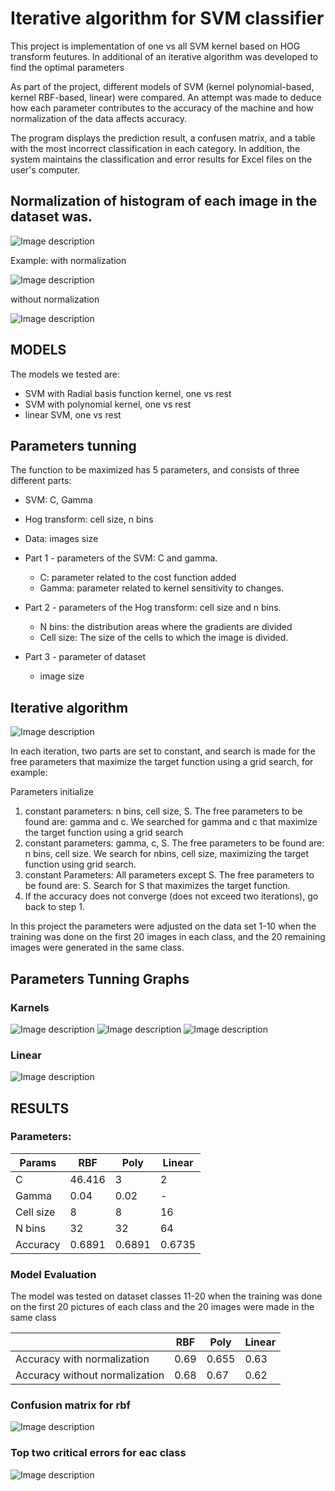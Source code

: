 # Iterative algorithm for SVM classifier
This project is implementation of one vs all SVM kernel based on HOG transform feutures. In additional of an iterative algorithm was developed to find the optimal parameters

As part of the project, different models of SVM (kernel polynomial-based, kernel RBF-based, linear) were compared. An attempt was made to deduce how each parameter contributes to the accuracy of the machine and how normalization of the data affects accuracy.

The program displays the prediction result, a confusen matrix, and a table with the most incorrect classification in each category. In addition, the system maintains the classification and error results for Excel files on the user's computer.

## Normalization of histogram of each image in the dataset was.
![Image description](https://github.com/RanBezen/Iterative_algorithm_SVM_classifier/blob/master/images/norm_cal.PNG)

Example:
with normalization

![Image description](https://github.com/RanBezen/Iterative_algorithm_SVM_classifier/blob/master/images/norm.jpg)

without normalization

![Image description](https://github.com/RanBezen/Iterative_algorithm_SVM_classifier/blob/master/images/unnorm.jpg)
      
## MODELS
The models we tested are:

- SVM with Radial basis function kernel, one vs rest
- SVM with polynomial kernel, one vs rest
- linear SVM, one vs rest

## Parameters tunning
The function to be maximized has 5 parameters, and consists of three different parts:
-	SVM: C, Gamma
-	Hog transform: cell size, n bins
-	Data: images size

- Part 1 - parameters of the SVM: C and gamma.
  - C: parameter related to the cost function added
  - Gamma: parameter related to kernel sensitivity to changes.
- Part 2 -  parameters of the Hog transform: cell size and n bins.
  - N bins: the distribution areas where the gradients are divided
  - Cell size: The size of the cells to which the image is divided.
- Part 3 - parameter of dataset
  - image size
  
## Iterative algorithm
 	
![Image description](https://github.com/RanBezen/Iterative_algorithm_SVM_classifier/blob/master/images/iter_algo.PNG)


 In each iteration, two parts are set to constant, and search is made for the free parameters that maximize the target function using a grid search, for example:
 
Parameters initialize
1. constant parameters: n bins, cell size, S. The free parameters to be found are: gamma and c. We searched for gamma and c that maximize the target function using a grid search
2. constant parameters: gamma, c, S. The free parameters to be found are: n bins, cell size. We search for nbins, cell size, maximizing the target function using grid search.
3. constant Parameters: All parameters except S. The free parameters to be found are: S. Search for S that maximizes the target function.
4. If the accuracy does not converge (does not exceed two iterations), go back to step 1.

In this project the parameters were adjusted on the data set 1-10 when the training was done on the first 20 images in each class, and the 20 remaining images were generated in the same class.

## Parameters Tunning Graphs
### Karnels
![Image description](https://github.com/RanBezen/Iterative_algorithm_SVM_classifier/blob/master/images/graphs1.PNG)
![Image description](https://github.com/RanBezen/Iterative_algorithm_SVM_classifier/blob/master/images/graphs2.PNG)
![Image description](https://github.com/RanBezen/Iterative_algorithm_SVM_classifier/blob/master/images/graphs3.PNG)
### Linear
![Image description](https://github.com/RanBezen/Iterative_algorithm_SVM_classifier/blob/master/images/graphs_linear.PNG)

## RESULTS
### Parameters:
|     Params    |       RBF     |   Poly     |  Linear    |
| ------------- | ------------- |------------|------------|
| C | 46.416  |   3     |     2     |
| Gamma  |0.04  | 0.02  |     -     |
| Cell size  |8  |8  |16     |
| N bins |32  |32  |64     |
| Accuracy |0.6891  | 0.6891 |0.6735     |

### Model Evaluation
The model was tested on  dataset classes 11-20 when the training was done on the first 20 pictures of each class and the 20 images were made in the same class

|         |       RBF     |   Poly     |  Linear    |
| ------------- | ------------- |------------|------------|
| Accuracy with normalization | 0.69  |   0.655     |     0.63     |
| Accuracy without normalization  |0.68  | 0.67  |    0.62     |

### Confusion matrix for rbf
![Image description](https://github.com/RanBezen/Iterative_algorithm_SVM_classifier/blob/master/images/conf_matrix.PNG)

### Top two critical errors for eac class

![Image description](https://github.com/RanBezen/Iterative_algorithm_SVM_classifier/blob/master/images/errors_grid.png)




